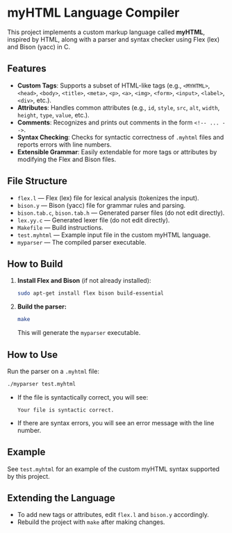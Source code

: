 # myHTML Language Compiler

This project implements a custom markup language called **myHTML**, inspired by HTML, along with a parser and syntax checker using Flex (lex) and Bison (yacc) in C.

## Features
- **Custom Tags**: Supports a subset of HTML-like tags (e.g., `<MYHTML>`, `<head>`, `<body>`, `<title>`, `<meta>`, `<p>`, `<a>`, `<img>`, `<form>`, `<input>`, `<label>`, `<div>`, etc.).
- **Attributes**: Handles common attributes (e.g., `id`, `style`, `src`, `alt`, `width`, `height`, `type`, `value`, etc.).
- **Comments**: Recognizes and prints out comments in the form `<!-- ... -->`.
- **Syntax Checking**: Checks for syntactic correctness of `.myhtml` files and reports errors with line numbers.
- **Extensible Grammar**: Easily extendable for more tags or attributes by modifying the Flex and Bison files.

## File Structure
- `flex.l` — Flex (lex) file for lexical analysis (tokenizes the input).
- `bison.y` — Bison (yacc) file for grammar rules and parsing.
- `bison.tab.c`, `bison.tab.h` — Generated parser files (do not edit directly).
- `lex.yy.c` — Generated lexer file (do not edit directly).
- `Makefile` — Build instructions.
- `test.myhtml` — Example input file in the custom myHTML language.
- `myparser` — The compiled parser executable.

## How to Build

1. **Install Flex and Bison** (if not already installed):
	```bash
	sudo apt-get install flex bison build-essential
	```
2. **Build the parser:**
	```bash
	make
	```
	This will generate the `myparser` executable.

## How to Use

Run the parser on a `.myhtml` file:

```bash
./myparser test.myhtml
```

- If the file is syntactically correct, you will see:
  ```
  Your file is syntactic correct.
  ```
- If there are syntax errors, you will see an error message with the line number.

## Example
See `test.myhtml` for an example of the custom myHTML syntax supported by this project.

## Extending the Language
- To add new tags or attributes, edit `flex.l` and `bison.y` accordingly.
- Rebuild the project with `make` after making changes.
